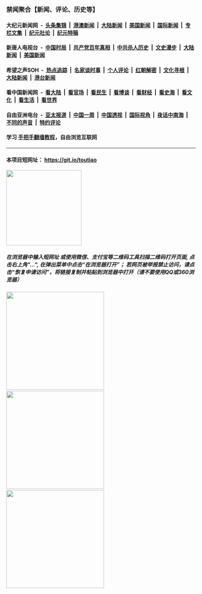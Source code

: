 ### 禁闻聚合【新闻、评论、历史等】

#### 大纪元新闻网 &nbsp;-&nbsp; [头条集锦](indexes/E头条集锦.md?t=02161911) &nbsp;|&nbsp; [港澳新闻](indexes/E港澳新闻.md?t=02161911)  &nbsp;|&nbsp; [大陆新闻](indexes/E大陆新闻.md?t=02161911) &nbsp;|&nbsp; [美国新闻](indexes/E美国新闻.md?t=02161911) &nbsp;|&nbsp; [国际新闻](indexes/E国际新闻.md?t=02161911) &nbsp;|&nbsp; [专栏文集](indexes/E专栏文集.md?t=02161911) &nbsp;|&nbsp; [纪元社论](indexes/E纪元社论.md?t=02161911) &nbsp;|&nbsp; [纪元特稿](indexes/E纪元特稿.md?t=02161911) 

#### 新唐人电视台 &nbsp;-&nbsp; [中国时局](indexes/N中国时局.md?t=02161911) &nbsp;|&nbsp; [共产党百年真相](indexes/N共产党百年真相.md?t=02161911) &nbsp;|&nbsp; [中共杀人历史](indexes/N中共杀人历史.md?t=02161911) &nbsp;|&nbsp; [文史漫步](indexes/N文史漫步.md?t=02161911) &nbsp;|&nbsp; [大陆新闻](indexes/N大陆新闻.md?t=02161911) &nbsp;|&nbsp; [美国新闻](indexes/N美国新闻.md?t=02161911)

#### 希望之声SOH &nbsp;-&nbsp; [热点追踪](indexes/H热点追踪.md?t=02161911) &nbsp;|&nbsp; [名家谈时事](indexes/H名家谈时事.md?t=02161911) &nbsp;|&nbsp; [个人评论](indexes/H个人评论.md?t=02161911)  &nbsp;|&nbsp; [红朝解密](indexes/H红朝解密.md?t=02161911) &nbsp;|&nbsp; [文化寻根](indexes/H文化寻根.md?t=02161911) &nbsp;|&nbsp; [大陆新闻](indexes/H大陆新闻.md?t=02161911) &nbsp;|&nbsp; [港台新闻](indexes/H港台新闻.md?t=02161911)

#### 看中国新闻网 &nbsp;-&nbsp; [看大陆](indexes/S看大陆.md?t=02161911) &nbsp;|&nbsp; [看官场](indexes/S看官场.md?t=02161911) &nbsp;|&nbsp; [看民生](indexes/S看民生.md?t=02161911)  &nbsp;|&nbsp; [看博谈](indexes/S看博谈.md?t=02161911) &nbsp;|&nbsp; [看财经](indexes/S看财经.md?t=02161911) &nbsp;|&nbsp; [看史海](indexes/S看史海.md?t=02161911) &nbsp;|&nbsp; [看文化](indexes/S看文化.md?t=02161911) &nbsp;|&nbsp; [看生活](indexes/S看生活.md?t=02161911) &nbsp;|&nbsp; [看世界](indexes/S看世界.md?t=02161911)

#### 自由亚洲电台 &nbsp;-&nbsp; [亚太报道](indexes/R亚太报道.md?t=02161911) &nbsp;|&nbsp; [中国一周](indexes/R中国一周.md?t=02161911) &nbsp;|&nbsp; [中国透视](indexes/R中国透视.md?t=02161911)  &nbsp;|&nbsp; [国际视角](indexes/R国际视角.md?t=02161911) &nbsp;|&nbsp; [夜话中南海](indexes/R夜话中南海.md?t=02161911) &nbsp;|&nbsp; [不同的声音](indexes/R不同的声音.md?t=02161911) &nbsp;|&nbsp; [特约评论](indexes/R特约评论.md?t=02161911)

#### 学习 [手把手翻墙教程](https://github.com/gfw-breaker/guides/wiki)，自由浏览互联网

----

#### 本项目短网址： https://git.io/toutiao
<img src="https://raw.githubusercontent.com/gfw-breaker/banned-news/master/scripts/img/qr.png" width="200px"/>  

##### 在浏览器中输入短网址 或使用微信、支付宝等二维码工具扫描二维码打开页面, 点击右上角"...", 在弹出菜单中点击“在浏览器打开”； 若网页被举报禁止访问，请点击“恢复申请访问”，将链接复制并粘贴到浏览器中打开（请不要使用QQ或360浏览器）

<img src="https://raw.githubusercontent.com/gfw-breaker/banned-news/master/scripts/img/1.png" width="260px"/> &nbsp; <img src="https://raw.githubusercontent.com/gfw-breaker/banned-news/master/scripts/img/2.png" width="260px"/> &nbsp; <img src="https://raw.githubusercontent.com/gfw-breaker/banned-news/master/scripts/img/3.png" width="260px"/>
